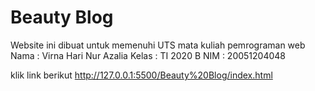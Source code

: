# Beauty Blog
Website ini dibuat untuk memenuhi UTS mata kuliah pemrograman web
Nama  : Virna Hari Nur Azalia
Kelas : TI 2020 B
NIM   : 20051204048

klik link berikut http://127.0.0.1:5500/Beauty%20Blog/index.html







